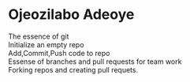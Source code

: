 # Ojeozilabo Adeoye
The essence of git</br>
Initialize an empty repo</br>
Add,Commit,Push code to repo</br>
Essense of branches and pull requests for team work</br>
Forking repos and creating pull requets.